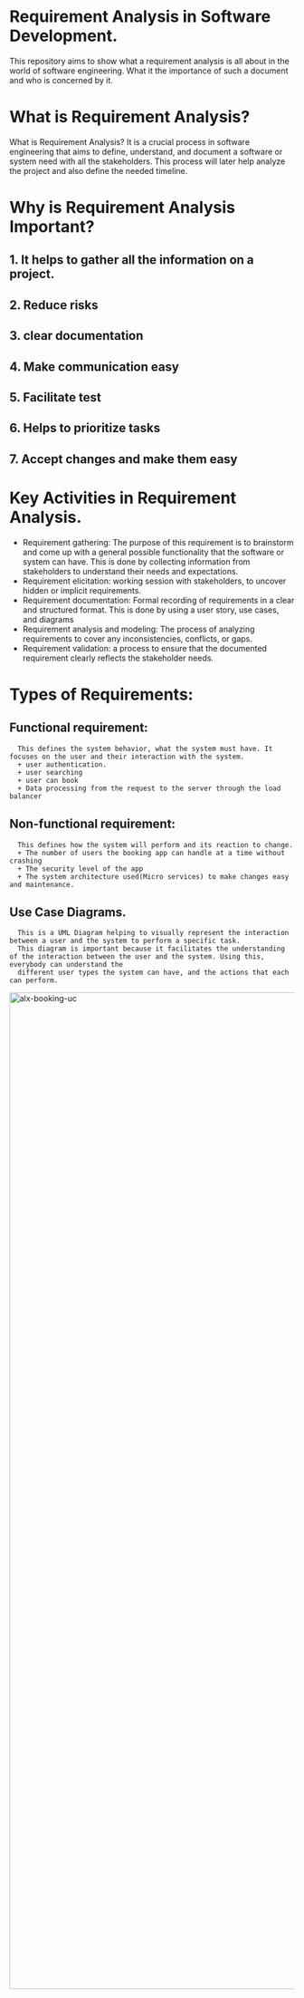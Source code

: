 # Requirement Analysis in Software Development.
This repository aims to show what a requirement analysis is all about in the world of software engineering. What it the importance of such a document and who is concerned by it.

# What is Requirement Analysis?
What is Requirement Analysis? It is a crucial process in software engineering that aims to define, understand, and document a software or system need with all the stakeholders. This process will later help analyze the project and also define the needed timeline.

# Why is Requirement Analysis Important?
## 1. It helps to gather all the information on a project.
## 2. Reduce risks
## 3. clear documentation
## 4. Make communication easy
## 5. Facilitate test
## 6. Helps to prioritize tasks
## 7. Accept changes and make them easy

# Key Activities in Requirement Analysis.
  + Requirement gathering: The purpose of this requirement is to brainstorm and come up with a general possible functionality that the software or system can have.
        This is done by collecting information from stakeholders to understand their needs and expectations.
  + Requirement elicitation: working session with stakeholders, to uncover hidden or implicit requirements.  
  + Requirement documentation: Formal recording of requirements in a clear and structured format. This is done by using a user story, use cases, and diagrams
  + Requirement analysis and modeling: The process of analyzing requirements to cover any inconsistencies, conflicts, or gaps.
  + Requirement validation: a process to ensure that the documented requirement clearly reflects the stakeholder needs.

# Types of Requirements:
  ## Functional requirement:
      This defines the system behavior, what the system must have. It focuses on the user and their interaction with the system.
      + user authentication. 
      + user searching 
      + user can book
      + Data processing from the request to the server through the load balancer
  ## Non-functional requirement:
      This defines how the system will perform and its reaction to change.
      + The number of users the booking app can handle at a time without crashing
      + The security level of the app
      + The system architecture used(Micro services) to make changes easy and maintenance.
      
  ## Use Case Diagrams.
      This is a UML Diagram helping to visually represent the interaction between a user and the system to perform a specific task.
      This diagram is important because it facilitates the understanding of the interaction between the user and the system. Using this, everybody can understand the 
      different user types the system can have, and the actions that each can perform. 
      
<img width="1360" height="1760" alt="alx-booking-uc" src="https://github.com/user-attachments/assets/b840f278-bdb8-45d4-8615-35fdb33a580f" />
